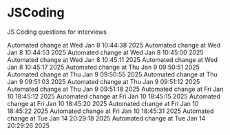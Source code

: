 # JSCoding
JS Coding questions for interviews

Automated change at Wed Jan  8 10:44:38 2025
Automated change at Wed Jan  8 10:44:53 2025
Automated change at Wed Jan  8 10:45:00 2025
Automated change at Wed Jan  8 10:45:11 2025
Automated change at Wed Jan  8 10:45:17 2025
Automated change at Thu Jan  9 09:50:51 2025
Automated change at Thu Jan  9 09:50:55 2025
Automated change at Thu Jan  9 09:51:03 2025
Automated change at Thu Jan  9 09:51:12 2025
Automated change at Thu Jan  9 09:51:18 2025
Automated change at Fri Jan 10 18:45:12 2025
Automated change at Fri Jan 10 18:45:15 2025
Automated change at Fri Jan 10 18:45:20 2025
Automated change at Fri Jan 10 18:45:22 2025
Automated change at Fri Jan 10 18:45:31 2025
Automated change at Tue Jan 14 20:29:18 2025
Automated change at Tue Jan 14 20:29:26 2025